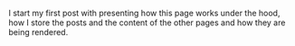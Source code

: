 I start my first post with presenting how this page works under the hood, how I store the posts and the content of the other pages and how they are being rendered.